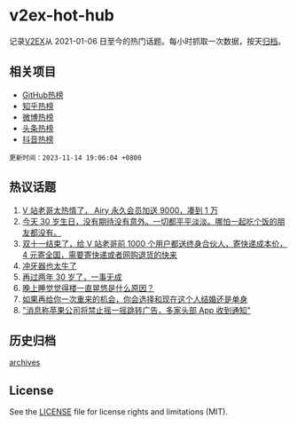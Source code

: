 # v2ex-hot-hub

 记录[V2EX](https://www.v2ex.com/)从 2021-01-06 日至今的热门话题。每小时抓取一次数据，按天[归档](archives)。
 
 ## 相关项目

- [GitHub热榜](https://github.com/lonnyzhang423/github-hot-hub)
- [知乎热榜](https://github.com/lonnyzhang423/zhihu-hot-hub)
- [微博热榜](https://github.com/lonnyzhang423/weibo-hot-hub)
- [头条热榜](https://github.com/lonnyzhang423/toutiao-hot-hub)
- [抖音热榜](https://github.com/lonnyzhang423/douyin-hot-hub)


 `更新时间：2023-11-14 19:06:04 +0800`

## 热议话题

1. [V 站老哥太热情了， Airy 永久会员加送 9000，凑到 1 万](https://www.v2ex.com/t/991748)
1. [今天 30 岁生日，没有期待没有意外。一切都平平淡淡。哪怕一起吃个饭的朋友都没有。](https://www.v2ex.com/t/991712)
1. [双十一结束了，给 V 站老哥前 1000 个用户都送终身合伙人，寄快递成本价， 4 元寄全国，需要寄快递或者网购退货的快来](https://www.v2ex.com/t/991755)
1. [冲牙器也太牛了](https://www.v2ex.com/t/991674)
1. [再过两年 30 岁了，一事无成](https://www.v2ex.com/t/991743)
1. [晚上睡觉觉得楼一直晃悠是什么原因？](https://www.v2ex.com/t/991691)
1. [如果再给你一次重来的机会，你会选择和现在这个人结婚还是单身](https://www.v2ex.com/t/991704)
1. ["消息称苹果公司将禁止摇一摇跳转广告，多家头部 App 收到通知"](https://www.v2ex.com/t/991592)

## 历史归档

[archives](archives)

## License

See the [LICENSE](LICENSE) file for license rights and limitations (MIT).
